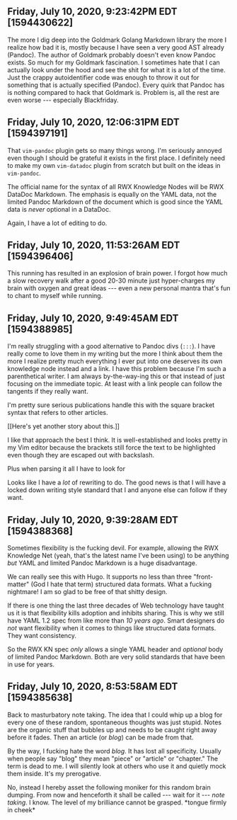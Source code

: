 ## Friday, July 10, 2020, 9:23:42PM EDT [1594430622]

The more I dig deep into the Goldmark Golang Markdown library the more I
realize how bad it is, mostly because I have seen a very good AST
already (Pandoc). The author of Goldmark probably doesn't even know
Pandoc exists. So much for my Goldmark fascination. I sometimes hate
that I can actually look under the hood and see the shit for what it is
a lot of the time. Just the crappy autoidentifier code was enough to
throw it out for something that is actually specified (Pandoc). Every
quirk that Pandoc has is nothing compared to hack that Goldmark is.
Problem is, all the rest are even worse --- especially Blackfriday.

## Friday, July 10, 2020, 12:06:31PM EDT [1594397191]

That `vim-pandoc` plugin gets so many things wrong. I'm seriously
annoyed even though I should be grateful it exists in the first place. I
definitely need to make my own `vim-datadoc` plugin from scratch but
built on the ideas in `vim-pandoc`.

The official name for the syntax of all RWX Knowledge Nodes will be RWX
DataDoc Markdown. The emphasis is equally on the YAML data, not the
limited Pandoc Markdown of the document which is good since the YAML
data is *never* optional in a DataDoc.

Again, I have a lot of editing to do.

## Friday, July 10, 2020, 11:53:26AM EDT [1594396406]

This running has resulted in an explosion of brain power. I forgot how
much a slow recovery walk after a good 20-30 minute just hyper-charges
my brain with oxygen and great ideas --- even a new personal mantra
that's fun to chant to myself while running.

## Friday, July 10, 2020, 9:49:45AM EDT [1594388985]

I'm really struggling with a good alternative to Pandoc divs (`:::`). I
have really come to love them in my writing but the more I think about
them the more I realize pretty much everything I ever put into one
deserves its own knowledge node instead and a link. I have this problem
because I'm such a parenthetical writer. I am always by-the-way-ing this
or that instead of just focusing on the immediate topic. At least with a
link people can follow the tangents if they really want. 

I'm pretty sure serious publications handle this with the square bracket
syntax that refers to other articles.

\[[Here's yet another story about this.]\]

I like that approach the best I think. It is well-established and looks
pretty in my Vim editor because the brackets still force the text to be
highlighted even though they are escaped out with backslash.

Plus when parsing it all I have to look for 

Looks like I have a *lot* of rewriting to do. The good news is that I
will have a locked down writing style standard that I and anyone else
can follow if they want.

## Friday, July 10, 2020, 9:39:28AM EDT [1594388368]

Sometimes flexibility is the fucking devil. For example, allowing the
RWX Knowledge Net (yeah, that's the latest name I've been using) to be
anything *but* YAML and limited Pandoc Markdown is a huge disadvantage.

We can really see this with Hugo. It supports no less than three
"front-matter" (God I hate that term) structured data formats. What a
fucking nightmare! I am so glad to be free of that shitty design.

If there is one thing the last three decades of Web technology have
taught us it is that flexibility kills adoption and inhibits sharing.
This is why we still have YAML 1.2 spec from like more than *10 years
ago*. Smart designers do *not* want flexibility when it comes to things
like structured data formats. They want consistency.

So the RWX KN spec *only* allows a single YAML header and *optional*
body of limited Pandoc Markdown. Both are very solid standards that have
been in use for years.

## Friday, July 10, 2020, 8:53:58AM EDT [1594385638]

Back to masturbatory note taking. The idea that I could whip up a blog
for every one of these random, spontaneous thoughts was just stupid.
Notes are the organic stuff that bubbles up and needs to be caught right
away before it fades. Then an article (or *blog*) can be made from that. 

By the way, I fucking hate the word *blog*. It has lost all specificity.
Usually when people say "blog" they mean "piece" or "article" or
"chapter." The term is dead to me. I will silently look at others who
use it and quietly mock them inside. It's my prerogative.

No, instead I hereby asset the following moniker for this random brain
dumping. From now and henceforth it shall be called --- wait for it ---
*note taking*. I know. The level of my brilliance cannot be grasped.
\*tongue firmly in cheek\*

